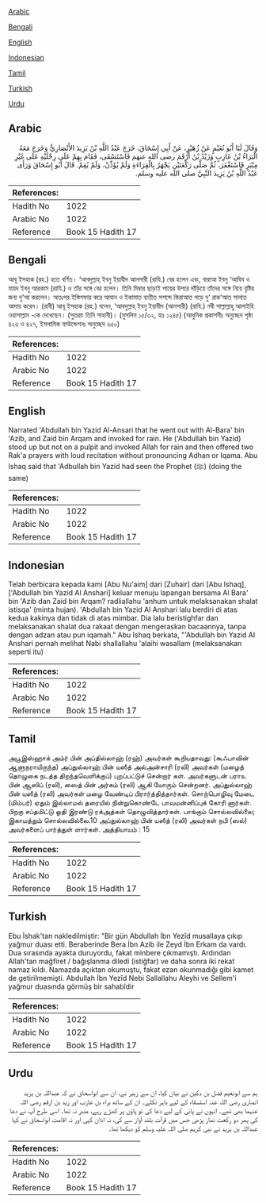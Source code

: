 [Arabic](#arabic)

[Bengali](#bengali)

[English](#english)

[Indonesian](#indonesian)

[Tamil](#tamil)

[Turkish](#turkish)

[Urdu](#urdu)

## Arabic


<div dir="rtl" lang="ar" style={{fontSize:'larger',backgroundColor:'#f8f9fa',padding:20}}>
وَقَالَ لَنَا أَبُو نُعَيْمٍ عَنْ زُهَيْرٍ، عَنْ أَبِي إِسْحَاقَ، خَرَجَ عَبْدُ اللَّهِ بْنُ يَزِيدَ الأَنْصَارِيُّ وَخَرَجَ مَعَهُ الْبَرَاءُ بْنُ عَازِبٍ وَزَيْدُ بْنُ أَرْقَمَ رضى الله عنهم فَاسْتَسْقَى، فَقَامَ بِهِمْ عَلَى رِجْلَيْهِ عَلَى غَيْرِ مِنْبَرٍ فَاسْتَغْفَرَ، ثُمَّ صَلَّى رَكْعَتَيْنِ يَجْهَرُ بِالْقِرَاءَةِ وَلَمْ يُؤَذِّنْ، وَلَمْ يُقِمْ‏.‏ قَالَ أَبُو إِسْحَاقَ وَرَأَى عَبْدُ اللَّهِ بْنُ يَزِيدَ النَّبِيَّ صلى الله عليه وسلم‏.‏
</div>
<div style={{backgroundColor:'#f8f9fa',padding:20, marginBottom: 10}}><table> <thead> <tr> <th>References:</th> <th></th> </tr> </thead> <tbody><tr><td>Hadith No</td><td>1022</td></tr><tr><td>Arabic No</td><td>1022</td></tr><tr><td>Reference</td><td>Book 15 Hadith 17</td></tr></tbody></table></div>

## Bengali


<div dir="ltr" lang="bn" style={{fontSize:'larger',backgroundColor:'#f8f9fa',padding:20}}>
আবূ ইসহাক (রহ.) হতে বর্ণিত। ‘আবদুল্লাহ্ ইবনু ইয়াযীদ আনসারী (রাযি.) বের হলেন এবং, বারাআ ইবনু ‘আযিব ও যায়দ ইবনু আরকাম (রাযি.) ও তাঁর সঙ্গে বের হলেন। তিনি মিম্বার ছাড়াই পায়ের উপরে দাঁড়িয়ে তাঁদের সঙ্গে নিয়ে বৃষ্টির জন্য দু‘আ করলেন। অতঃপর ইস্তিগফার করে আযান ও ইকামাত ব্যতীত সশব্দে কিরাআত পড়ে দু‘ রাক‘আত সালাত আদায় করেন। (রাবী) আবূ ইসহাক (রহ.) বলেন, ‘আবদুল্লাহ্ ইবনু ইয়াযীদ (আনসারী) (রাযি.) নবী সাল্লাল্লাহু আলাইহি ওয়াসাল্লাম -কে দেখেছেন। (সুতরাং তিনি সাহাবী)। (মুসলিম ১৫/৩২, হাঃ ১২৪৫) (আধুনিক প্রকাশনীঃ অনুচ্ছেদ পৃষ্ঠা ৪২৬ ও ৪২৭, ইসলামিক ফাউন্ডেশনঃ অনুচ্ছেদ ৬৫০)
</div>
<div style={{backgroundColor:'#f8f9fa',padding:20, marginBottom: 10}}><table> <thead> <tr> <th>References:</th> <th></th> </tr> </thead> <tbody><tr><td>Hadith No</td><td>1022</td></tr><tr><td>Arabic No</td><td>1022</td></tr><tr><td>Reference</td><td>Book 15 Hadith 17</td></tr></tbody></table></div>

## English


<div dir="ltr" lang="en" style={{fontSize:'larger',backgroundColor:'#f8f9fa',padding:20}}>
Narrated 'Abdullah bin Yazid Al-Ansari that he went out with Al-Bara' bin 'Azib, and Zaid bin Arqam and invoked for rain. He ('Abdullah bin Yazid) stood up but not on a pulpit and invoked Allah for rain and then offered two Rak'a prayers with loud recitation without pronouncing Adhan or Iqama. Abu Ishaq said that 'Adbullah bin Yazid had seen the Prophet (ﷺ) (doing the same)
</div>
<div style={{backgroundColor:'#f8f9fa',padding:20, marginBottom: 10}}><table> <thead> <tr> <th>References:</th> <th></th> </tr> </thead> <tbody><tr><td>Hadith No</td><td>1022</td></tr><tr><td>Arabic No</td><td>1022</td></tr><tr><td>Reference</td><td>Book 15 Hadith 17</td></tr></tbody></table></div>

## Indonesian


<div dir="ltr" lang="id" style={{fontSize:'larger',backgroundColor:'#f8f9fa',padding:20}}>
Telah berbicara kepada kami [Abu Nu'aim] dari [Zuhair] dari [Abu Ishaq], ['Abdullah bin Yazid Al Anshari] keluar menuju lapangan bersama Al Bara' bin 'Azib dan Zaid bin Arqam? radliallahu 'anhum untuk melaksanakan shalat istisqa' (minta hujan). 'Abdullah bin Yazid Al Anshari lalu berdiri di atas kedua kakinya dan tidak di atas mimbar. Dia lalu beristighfar dan melaksanakan shalat dua rakaat dengan mengeraskan bacaannya, tanpa dengan adzan atau pun iqamah." Abu Ishaq berkata, "'Abdullah bin Yazid Al Anshari pernah melihat Nabi shallallahu 'alaihi wasallam (melaksanakan seperti itu)
</div>
<div style={{backgroundColor:'#f8f9fa',padding:20, marginBottom: 10}}><table> <thead> <tr> <th>References:</th> <th></th> </tr> </thead> <tbody><tr><td>Hadith No</td><td>1022</td></tr><tr><td>Arabic No</td><td>1022</td></tr><tr><td>Reference</td><td>Book 15 Hadith 17</td></tr></tbody></table></div>

## Tamil


<div dir="ltr" lang="ta" style={{fontSize:'larger',backgroundColor:'#f8f9fa',padding:20}}>
அபூஇஸ்ஹாக் அம்ர் பின் அப்தில்லாஹ் (ரஹ்) அவர்கள் கூறியதாவது: (கூஃபாவின் ஆளுநராயிருந்த) அப்துல்லாஹ் பின் யஸீத் அல்அன்சாரி (ரலி) அவர்கள் (மழைத் தொழுகை நடத்த திறந்தவெளிக்குப்) புறப்பட்டுச் சென்றார் கள். அவர்களுடன் பராஉ பின் ஆஸிப் (ரலி), ஸைத் பின் அர்கம் (ரலி) ஆகி யோரும் சென்றனர். அப்துல்லாஹ் பின் யஸீத் (ரலி) அவர்கள் மழை வேண்டிப் பிரார்த்தித்தார்கள். சொற்பொழிவு மேடை (மிம்பர்) ஏதும் இல்லாமல் தரையில் நின்றுகொண்டே பாவமன்னிப்புக் கோரி னார்கள். பிறகு சப்தமிட்டு ஓதி இரண்டு ரக்அத்கள் தொழுவித்தார்கள். பாங்கும் சொல்லவில்லை; இகாமத்தும் சொல்லவில்லை.10 அப்துல்லாஹ் பின் யஸீத் (ரலி) அவர்கள் நபி (ஸல்) அவர்களைப் பார்த்துள் ளார்கள். அத்தியாயம் : 15
</div>
<div style={{backgroundColor:'#f8f9fa',padding:20, marginBottom: 10}}><table> <thead> <tr> <th>References:</th> <th></th> </tr> </thead> <tbody><tr><td>Hadith No</td><td>1022</td></tr><tr><td>Arabic No</td><td>1022</td></tr><tr><td>Reference</td><td>Book 15 Hadith 17</td></tr></tbody></table></div>

## Turkish


<div dir="ltr" lang="tr" style={{fontSize:'larger',backgroundColor:'#f8f9fa',padding:20}}>
Ebu İshak'tan nakledilmiştir: "Bir gün Abdullah İbn Yezîd musallaya çıkıp yağmur duası etti. Beraberinde Bera İbn Azib ile Zeyd İbn Erkam da vardı. Dua sırasında ayakta duruyordu, fakat minbere çıkmamıştı. Ardından Allah'tan mağfiret / bağışlanma diledi (istiğfar) ve daha sonra iki rekat namaz kıldı. Namazda açıktan okumuştu, fakat ezan okunmadığı gibi kamet de getirilmemişti. Abdullah İbn Yezîd Nebi Sallallahu Aleyhi ve Sellem'i yağmur duasında görmüş bir sahabîdir
</div>
<div style={{backgroundColor:'#f8f9fa',padding:20, marginBottom: 10}}><table> <thead> <tr> <th>References:</th> <th></th> </tr> </thead> <tbody><tr><td>Hadith No</td><td>1022</td></tr><tr><td>Arabic No</td><td>1022</td></tr><tr><td>Reference</td><td>Book 15 Hadith 17</td></tr></tbody></table></div>

## Urdu


<div dir="rtl" lang="ur" style={{fontSize:'larger',backgroundColor:'#f8f9fa',padding:20}}>
ہم سے ابونعیم فضل بن دکین نے بیان کیا، ان سے زہیر نے، ان سے ابواسحاق نے کہ عبداللہ بن یزید انصاری رضی اللہ عنہ استسقاء کے لیے باہر نکلے۔ ان کے ساتھ براء بن عازب اور زید بن ارقم رضی اللہ عنہما بھی تھے۔ انہوں نے پانی کے لیے دعا کی تو پاؤں پر کھڑے رہے، منبر نہ تھا۔ اسی طرح آپ نے دعا کی پھر دو رکعت نماز پڑھی جس میں قرآت بلند آواز سے کی، نہ اذان کہی اور نہ اقامت ابواسحاق نے کہا عبداللہ بن یزید نے نبی کریم صلی اللہ علیہ وسلم کو دیکھا تھا۔
</div>
<div style={{backgroundColor:'#f8f9fa',padding:20, marginBottom: 10}}><table> <thead> <tr> <th>References:</th> <th></th> </tr> </thead> <tbody><tr><td>Hadith No</td><td>1022</td></tr><tr><td>Arabic No</td><td>1022</td></tr><tr><td>Reference</td><td>Book 15 Hadith 17</td></tr></tbody></table></div>